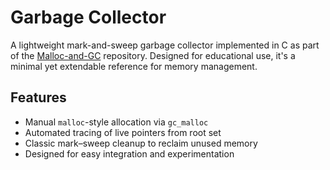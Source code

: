 # Garbage Collector

A lightweight mark-and-sweep garbage collector implemented in C as part of the [Malloc-and-GC](https://github.com/letv1nnn/Malloc-and-GC/tree/main/MALLOC) repository. Designed for educational use, it's a minimal yet extendable reference for memory management.

## Features
- Manual `malloc`-style allocation via `gc_malloc`
- Automated tracing of live pointers from root set
- Classic mark–sweep cleanup to reclaim unused memory
- Designed for easy integration and experimentation
